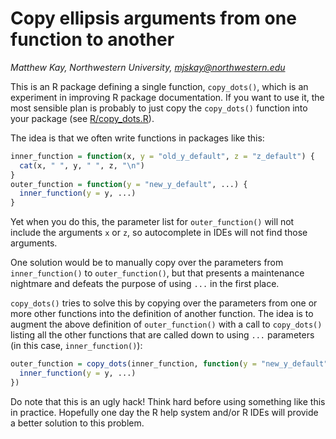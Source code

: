 # Copy ellipsis arguments from one function to another

_Matthew Kay, Northwestern University, <mjskay@northwestern.edu>_

This is an R package defining a single function, `copy_dots()`, which is an
experiment in improving R package documentation. If you want to use it, the
most sensible plan is probably to just copy the `copy_dots()` function
into your package (see [R/copy_dots.R](R/copy_dots.R)).

The idea is that we often write functions in packages like this:

```r
inner_function = function(x, y = "old_y_default", z = "z_default") {
  cat(x, " ", y, " ", z, "\n")
}
outer_function = function(y = "new_y_default", ...) {
  inner_function(y = y, ...)
}
```

Yet when you do this, the parameter list for `outer_function()` will not 
include the arguments `x` or `z`, so autocomplete in IDEs will not find
those arguments. 

One solution would be to manually copy over the parameters from
`inner_function()` to `outer_function()`, but that presents a maintenance
nightmare and defeats the purpose of using `...` in the first place.

`copy_dots()` tries to solve this by copying over the parameters from one or
more other functions into the definition of another function. The idea is to
augment the above definition of `outer_function()` with a call to `copy_dots()`
listing all the other functions that are called down to using `...` parameters
(in this case, `inner_function()`):

```r
outer_function = copy_dots(inner_function, function(y = "new_y_default", ...) {
  inner_function(y = y, ...)
})
```

Do note that this is an ugly hack! Think hard before using something like this
in practice. Hopefully one day the R help system and/or R IDEs will provide a
better solution to this problem.
